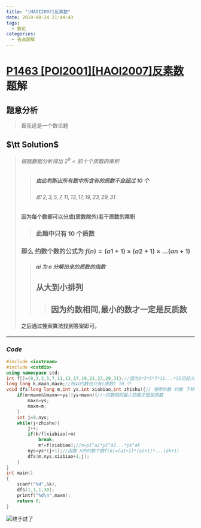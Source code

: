 ```yaml
---
title: "[HAOI2007]反素数"
date: 2019-08-24 21:44:43
tags:
  - 数论
categories:
  - 省选题解
---
```


# [P1463 [POI2001][HAOI2007]反素数](https://www.luogu.org/problem/P1463) 题解
## 题意分析
>首先这是一个数论题

## $\tt Solution$
> ###### 根据数据分析得出 $2^9<\text{前十个质数的乘积}$
> >##### 由此判断出所有数中所含有的质数不会超过 $10$ 个
>>###### 即 $2,3,5,7,11,13,17,19,23,29,31$
>#### 因为每个数都可以分成(质数除外)若干质数的乘积
>>### 此题中只有 $10$ 个质数
>### 那么 约数个数的公式为 $f(n)=(a1+1)\times(a2+1)\times\dots(an+1)$
>>##### $ai$ 为 $n$ 分解出来的质数的指数
>>## 从大到小排列
>>>## 因为约数相同,最小的数才一定是反质数
>#### 之后通过搜索算法找到答案即可。

---

### $Code$
```cpp
#include <iostream>
#include <cstdio>
using namespace std;
int f[]={0,2,3,5,7,11,13,17,19,21,23,29,31};//因为2*3*5*7*11...*31已经大于本题的数据
long long k,maxn,maxm;//所以约数也只有(质数) 10 个
void dfs(long long m,int ys,int xiabiao,int zhishu){// 搜索的数 约数 下标 指数
    if(m<maxm&&maxn==ys||ys>maxn){//∵约数相同最小的数才是反质数
        maxn=ys;
        maxm=m;
    }
    int j=0,nys;
    while(j<zhishu){
        j++;
        if(k/f[xiabiao]<m)
            break;
            m*=f[xiabiao];//n=p1^a1*p1^a2...*pk^ak
        nys=ys*(j+1);//函数 n的约数个数f(n)=(a1+1)*(a2+1)*...(ak+1)
        dfs(m,nys,xiabiao+1,j);
    }
}
int main()
{
    scanf("%d",&k);
    dfs(1,1,1,30);
    printf("%d\n",maxm);
    return 0;
}
```
![终于过了](https://img-blog.csdnimg.cn/20190824213958969.PNG?x-oss-process=image/watermark,type_ZmFuZ3poZW5naGVpdGk,shadow_10,text_aHR0cHM6Ly9ibG9nLmNzZG4ubmV0L3NoYXJwX2xlZ2VuZGdvZA==,size_16,color_FFFFFF,t_70)



